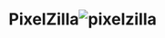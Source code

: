 # PixelZilla![pixelzilla](https://user-images.githubusercontent.com/121312707/231366291-dc0b1c26-7279-4be1-8fb8-f25aa1ff9a76.png)
